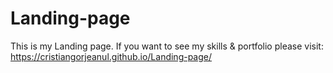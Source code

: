 # Landing-page
This is my Landing page.  If you want to see my skills & portfolio please visit: 
https://cristiangorjeanul.github.io/Landing-page/
